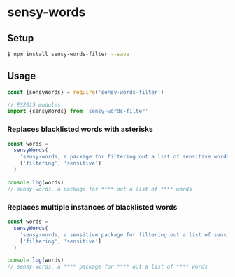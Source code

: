 # sensy-words

## Setup

```bash
$ npm install sensy-words-filter --save
```

## Usage

```js
const {sensyWords} = require('sensy-words-filter')

// ES2015 modules
import {sensyWords} from 'sensy-words-filter'
```

### Replaces blacklisted words with asterisks

```js
const words =
  sensyWords(
    'sensy-words, a package for filtering out a list of sensitive words',
    ['filtering', 'sensitive']
  )

console.log(words)
// sensy-words, a package for **** out a list of **** words
```

### Replaces multiple instances of blacklisted words

```js
const words =
  sensyWords(
    'sensy-words, a sensitive package for filtering out a list of sensitive words',
    ['filtering', 'sensitive']
  )

console.log(words)
// sensy-words, a **** package for **** out a list of **** words
```
